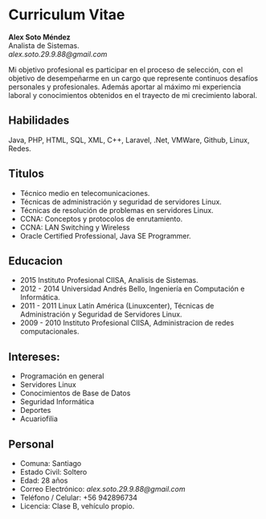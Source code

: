 # Curriculum Vitae

**Alex Soto Méndez**  
Analista de Sistemas.                                                                                          
_alex.soto.29.9.88@gmail.com_  

Mi objetivo profesional es participar en el proceso de selección, con el objetivo de desempeñarme en un cargo que represente continuos desafíos personales y profesionales. Además aportar al máximo mi experiencia laboral y conocimientos obtenidos en el trayecto de mi crecimiento laboral.

## Habilidades

Java, PHP, HTML, SQL, XML, C++, Laravel, .Net, VMWare, Github, Linux, Redes.

## Titulos

*	Técnico medio en telecomunicaciones.
*	Técnicas de administración y seguridad de servidores Linux.
*	Técnicas de resolución de problemas en servidores Linux.
*	CCNA: Conceptos y protocolos de enrutamiento.
*	CCNA: LAN Switching y Wireless
*	Oracle Certified Professional, Java SE Programmer.

## Educacion

* 2015 Instituto Profesional CIISA, Analisis de Sistemas.
* 2012 - 2014 Universidad Andrés Bello, Ingeniería en Computación e Informática.
* 2011 - 2011 Linux Latín América (Linuxcenter), Técnicas de Administración y Seguridad de Servidores Linux.
* 2009 - 2010 Instituto Profesional CIISA, Administracion de redes computacionales.

## Intereses:

* Programación en general
* Servidores Linux
* Conocimientos de Base de Datos
* Seguridad Informática
* Deportes
* Acuariofilia


## Personal

* Comuna:	            Santiago
* Estado Civil:       Soltero	
* Edad:               28 años
* Correo Electrónico: _alex.soto.29.9.88@gmail.com_         
* Teléfono / Celular: +56 942896734
* Licencia:           Clase B, vehículo propio.
 	
 







